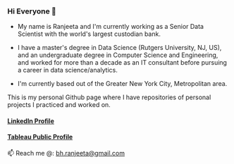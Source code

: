 ### Hi Everyone 👋

- My name is Ranjeeta and I'm currently working as a Senior Data Scientist with the world's largest custodian bank.

- I have a master's degree in Data Science (Rutgers University, NJ, US), and an undergraduate degree in Computer Science and Engineering, and worked for more than a decade as an IT consultant before pursuing a career in data science/analytics.

- I'm currently based out of the Greater New York City, Metropolitan area.

This is my personal Github page where I have repositories of personal projects I practiced and worked on.

#### [LinkedIn Profile](https://www.linkedin.com/in/ranjeeta-bhattacharya-91177b5/) 
#### [Tableau Public Profile](https://public.tableau.com/app/profile/ranjeeta.bhattacharya#!/)

📫 Reach me @: bh.ranjeeta@gmail.com

<!--
**ranjeetabh/ranjeetabh** is a ✨ _special_ ✨ repository because its `README.md` (this file) appears on your GitHub profile.

Here are some ideas to get you started:

- 🔭 I’m currently working on ...
- 🌱 I’m currently learning ...
- 👯 I’m looking to collaborate on ...
- 🤔 I’m looking for help with ...
- 💬 Ask me about ...
- 📫 How to reach me: ...
- 😄 Pronouns: ...
- ⚡ Fun fact: ...
-->

